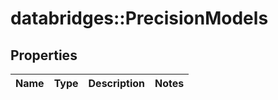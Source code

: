 # databridges::PrecisionModels


## Properties
Name | Type | Description | Notes
------------ | ------------- | ------------- | -------------


